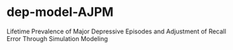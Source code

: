 # dep-model-AJPM
Lifetime Prevalence of Major Depressive Episodes and Adjustment of Recall Error Through Simulation Modeling
